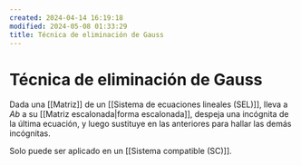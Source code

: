 ```yaml
---
created: 2024-04-14 16:19:18
modified: 2024-05-08 01:33:29
title: Técnica de eliminación de Gauss
---
```


# Técnica de eliminación de Gauss

Dada una [[Matriz]] de un [[Sistema de ecuaciones lineales (SEL)]], lleva a $Ab$ a su [[Matriz escalonada|forma escalonada]], despeja una incógnita de la última ecuación, y luego sustituye en las anteriores para hallar las demás incógnitas.

Solo puede ser aplicado en un [[Sistema compatible (SC)]].

